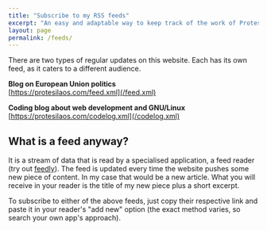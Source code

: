 ```yaml
---
title: "Subscribe to my RSS feeds"
excerpt: "An easy and adaptable way to keep track of the work of Protesilaos Stavrou."
layout: page
permalink: /feeds/
---
```

There are two types of regular updates on this website. Each has its own feed, as it caters to a different audience.

**Blog on European Union politics**  
[https://protesilaos.com/feed.xml](/feed.xml)

**Coding blog about web development and GNU/Linux** 
[https://protesilaos.com/codelog.xml](/codelog.xml)

## What is a feed anyway?

It is a stream of data that is read by a specialised application, a feed reader (try out [feedly](http://feedly.com/)). The feed is updated every time the website pushes some new piece of content. In my case that would be a new article. What you will receive in your reader is the title of my new piece plus a short excerpt.

To subscribe to either of the above feeds, just copy their respective link and paste it in your reader's "add new" option (the exact method varies, so search your own app's approach).
